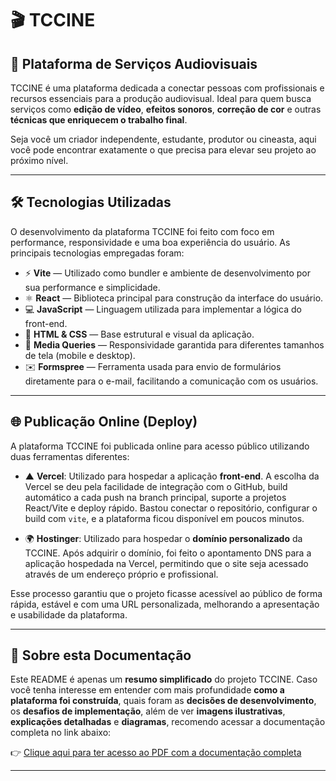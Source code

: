 # 🎬 TCCINE

## 🌟 Plataforma de Serviços Audiovisuais

TCCINE é uma plataforma dedicada a conectar pessoas com profissionais e recursos essenciais para a produção audiovisual. Ideal para quem busca serviços como **edição de vídeo**, **efeitos sonoros**, **correção de cor** e outras **técnicas que enriquecem o trabalho final**.

Seja você um criador independente, estudante, produtor ou cineasta, aqui você pode encontrar exatamente o que precisa para elevar seu projeto ao próximo nível.

---

## 🛠️ Tecnologias Utilizadas

O desenvolvimento da plataforma TCCINE foi feito com foco em performance, responsividade e uma boa experiência do usuário. As principais tecnologias empregadas foram:

- ⚡ **Vite** — Utilizado como bundler e ambiente de desenvolvimento por sua performance e simplicidade.
- ⚛️ **React** — Biblioteca principal para construção da interface do usuário.
- 💻 **JavaScript** — Linguagem utilizada para implementar a lógica do front-end.
- 🎨 **HTML & CSS** — Base estrutural e visual da aplicação.
- 📱 **Media Queries** — Responsividade garantida para diferentes tamanhos de tela (mobile e desktop).
- ✉️ **Formspree** — Ferramenta usada para envio de formulários diretamente para o e-mail, facilitando a comunicação com os usuários.

---

## 🌐 Publicação Online (Deploy)

A plataforma TCCINE foi publicada online para acesso público utilizando duas ferramentas diferentes:

- ▲ **Vercel**: Utilizado para hospedar a aplicação **front-end**. A escolha da Vercel se deu pela facilidade de integração com o GitHub, build automático a cada push na branch principal, suporte a projetos React/Vite e deploy rápido. Bastou conectar o repositório, configurar o build com `vite`, e a plataforma ficou disponível em poucos minutos.

- 🌍 **Hostinger**: Utilizado para hospedar o **domínio personalizado** da TCCINE. Após adquirir o domínio, foi feito o apontamento DNS para a aplicação hospedada na Vercel, permitindo que o site seja acessado através de um endereço próprio e profissional.

Esse processo garantiu que o projeto ficasse acessível ao público de forma rápida, estável e com uma URL personalizada, melhorando a apresentação e usabilidade da plataforma.

---

## 📄 Sobre esta Documentação

Este README é apenas um **resumo simplificado** do projeto TCCINE. Caso você tenha interesse em entender com mais profundidade **como a plataforma foi construída**, quais foram as **decisões de desenvolvimento**, os **desafios de implementação**, além de ver **imagens ilustrativas**, **explicações detalhadas** e **diagramas**, recomendo acessar a documentação completa no link abaixo:

👉 [Clique aqui para ter acesso ao PDF com a documentação completa](https://github.com/user-attachments/files/21797982/Documentacao.TCCINE.pdf)


---

